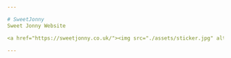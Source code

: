 ```yaml
---

# SweetJonny
Sweet Jonny Website

<a href="https://sweetjonny.co.uk/"><img src="./assets/sticker.jpg" alt="Sweet Jonny Sticker" style="width:150px;"></a>

---
```

